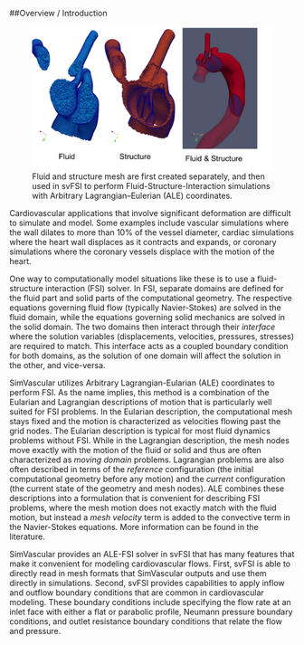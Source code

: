 ##Overview / Introduction

<figure>
  <img class="svImg svImgMd" src="documentation/svFSI/fsi_tutorial/imgs/Picture1.png">
  <figcaption class="svCaption" >Fluid and structure mesh are first created separately, and then used in svFSI to perform Fluid-Structure-Interaction simulations with Arbitrary Lagrangian–Eulerian (ALE) coordinates.</figcaption>
</figure>

Cardiovascular applications that involve significant deformation are difficult to simulate and model. Some examples include vascular simulations where the wall dilates to more than 10% of the vessel diameter, cardiac simulations where the heart wall displaces as it contracts and expands, or coronary simulations where the coronary vessels displace with the motion of the heart.

One way to computationally model situations like these is to use a fluid-structure interaction (FSI) solver. In FSI, separate domains are defined for the fluid part and solid parts of the computational geometry. The respective equations governing fluid flow (typically Navier-Stokes) are solved in the fluid domain, while the equations governing solid mechanics are solved in the solid domain. The two domains then interact through their *interface* where the solution variables (displacements, velocities, pressures, stresses) are required to match. This interface acts as a coupled boundary condition for both domains, as the solution of one domain will affect the solution in the other, and vice-versa.

SimVascular utilizes Arbitrary Lagrangian-Eularian (ALE) coordinates to perform FSI. As the name implies, this method is a combination of the Eularian and Lagrangian descriptions of motion that is particularly well suited for FSI problems. In the Eularian description, the computational mesh stays fixed and the motion is characterized as velocities flowing past the grid nodes. The Eularian description is typical for most fluid dynamics problems without FSI. While in the Lagrangian description, the mesh nodes move exactly with the motion of the fluid or solid and thus are often characterized as *moving domain* problems. Lagrangian problems are also often described in terms of the *reference* configuration (the initial computational geometry before any motion) and the *current* configuration (the current state of the geometry and mesh nodes). ALE combines these descriptions into a formulation that is convenient for describing FSI problems, where the mesh motion does not exactly match with the fluid motion, but instead a *mesh velocity* term is added to the convective term in the Navier-Stokes equations. More information can be found in the literature.

SimVascular provides an ALE-FSI solver in svFSI that has many features that make it convenient for modeling cardiovascular flows. First, svFSI is able to directly read in mesh formats that SimVascular outputs and use them directly in simulations. Second, svFSI provides capabilities to apply inflow and outflow boundary conditions that are common in cardiovascular modeling. These boundary conditions include specifying the flow rate at an inlet face with either a flat or parabolic profile, Neumann pressure boundary conditions, and outlet resistance boundary conditions that relate the flow and pressure.

